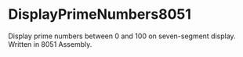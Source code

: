 # DisplayPrimeNumbers8051
Display prime numbers between 0 and 100 on seven-segment display. Written in 8051 Assembly.
